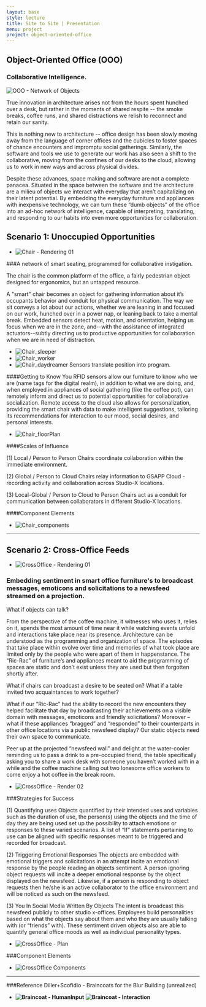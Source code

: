 ```yaml
---
layout: base
style: lecture
title: Site to Site | Presentation
menu: project
project: object-oriented-office
---
```

## Object-Oriented Office (OOO)

### Collaborative Intelligence.

![OOO - Network of Objects](https://raw.github.com/site2site/object-oriented-office/master/docs/images/ooo_network-01.png)

True innovation in architecture arises not from the hours spent hunched over a desk, but rather in the moments of shared respite -- the smoke breaks, coffee runs, and shared distractions we relish to reconnect and retain our sanity.

This is nothing new to architecture -- office design has been slowly moving away from the language of corner offices and the cubicles to foster spaces of chance encounters and impromptu social gatherings. Similarly, the software and tools we use to generate our work has also seen a shift to the collaborative, moving from the confines of our desks to the cloud, allowing us to work in new ways and across physical divides.

Despite these advances, space making and software are not a complete panacea. Situated in the space between the software and the architecture are a milieu of objects we interact with everyday that aren’t capitalizing on their latent potential. By embedding the everyday furniture and appliances with inexpensive technology, we can turn these “dumb objects” of the office into an ad-hoc network of intelligence, capable of interpreting, translating, and responding to our habits into even more opportunities for collaboration.


## Scenario 1: Unoccupied Opportunities

*	![Chair - Rendering 01](https://raw.github.com/site2site/object-oriented-office/master/docs/images/scenario1.gif)

###A network of smart seating, programmed for collaborative instigation.

The chair is the common platform of the office, a fairly pedestrian object designed for ergonomics, but an untapped resource.

A "smart" chair becomes an object for gathering information about it’s occupants behavior and conduit for physical communication. The way we sit conveys a lot about our actions, whether we are leaning in and focused on our work, hunched over in a power nap, or leaning back to take a mental break. Embedded sensors detect heat, motion, and orientation, helping us focus when we are in the zone, and--with the assistance of integrated actuators--subtly directing us to productive opportunities for collaboration when we are in need of distraction.

*	![Chair_sleeper](https://raw.github.com/site2site/object-oriented-office/master/docs/images/seat_activity-01.png)
*	![Chair_worker](https://raw.github.com/site2site/object-oriented-office/master/docs/images/seat_activity-02.png)
*	![Chair_daydreamer](https://raw.github.com/site2site/object-oriented-office/master/docs/images/seat_activity-03.png)
Sensors translate position into program.

####Getting to Know You
RFID sensors allow our furniture to know who we are (name tags for the digital realm), in addition to what we are doing, and, when employed in appliances of social gathering (like the coffee pot), can remotely inform and direct us to potential opportunities for collaborative socialization. Remote access to the cloud also allows for personalization, providing the smart chair with data to make intelligent suggestions, tailoring its recommendations for interaction to our mood, social desires, and personal interests.

*	![Chair_floorPlan](https://raw.github.com/site2site/object-oriented-office/master/docs/images/92113_studioxplan1-01.png)


####Scales of Influence

(1) Local / Person to Person
Chairs coordinate collaboration within the immediate environment.

(2) Global / Person to Cloud
Chairs relay information to GSAPP Cloud - recording activity and collaboration across Studio-X locations.

(3) Local-Global / Person to Cloud to Person
Chairs act as a conduit for communication between collaborators in different Studio-X locations.

####Component Elements
*	![Chair_components](http://google.com/)

***

## Scenario 2: Cross-Office Feeds

*	![CrossOffice - Rendering 01](https://raw.github.com/site2site/object-oriented-office/master/docs/images/scenario2-newsfeed.gif)

### Embedding sentiment in smart office furniture's to broadcast messages, emoticons and solicitations to a newsfeed streamed on a projection.

What if objects can talk?

From the perspective of the coffee machine, it witnesses who uses it, relies on it, spends the most amount of time near it while watching events unfold and interactions take place near its presence. Architecture can be understood as the programming and organization of space. The episodes that take place within evolve over time and memories of what took place are limited only by the people who were apart of them in happenstance. The “Ric-Rac” of furniture’s and appliances meant to aid the programming of spaces are static and don’t exist unless they are used but then forgotten shortly after.

What if chairs can broadcast a desire to be seated on? What if a table invited two acquaintances to work together?

What if our “Ric-Rac” had the ability to record the new encounters they helped facilitate that day by broadcasting their achievements on a visible domain with messages, emoticons and friendly solicitations? Moreover – what if these appliances “bragged” and “responded” to their counterparts in other office locations via a public newsfeed display? Our static objects need their own space to communicate.

Peer up at the projected “newsfeed wall” and delight at the water-cooler reminding us to pass a drink to a pre-occupied friend, the table specifically asking you to share a work desk with someone you haven’t worked with in a while and the coffee machine calling out two lonesome office workers to come enjoy a hot coffee in the break room.


*	![CrossOffice - Render 02](https://raw.github.com/site2site/object-oriented-office/master/docs/images/scenario2-diagram.gif)

###Strategies for Success

(1) Quantifying uses 
Objects quantified by their intended uses and variables such as the duration of use, the person(s) using the objects and the time of day they are being used set up the possibility to attach emotions or responses to these varied scenarios. A list of “If” statements pertaining to use can be aligned with specific responses meant to be triggered and recorded for broadcast.

(2) Triggering Emotional Responses
The objects are embedded with emotional triggers and solicitations in an attempt incite an emotional response by the people reading an objects sentiment. A person ignoring object requests will incite a deeper emotional response by the object displayed on the newsfeed. Likewise, if a person is responding to object requests then he/she is an active collaborator to the office environment and will be noticed as such on the newsfeed. 

(3) You In Social Media Written By Objects
The intent is broadcast this newsfeed publicly to other studio x-offices. Employees build personalities based on what the objects say about them and who they are usually talking with (or “friends” with). These sentiment driven objects also are able to quantify general office moods as well as individual personality types. 

*	![CrossOffice - Plan](https://raw.github.com/site2site/object-oriented-office/master/docs/images/92413_studioxplan2_working.png)

###Component Elements
*	![CrossOffice Components](http://google.com/)

***

###Reference
Diller+Scofidio - Braincoats for the Blur Building (unrealized)
*	__![Braincoat - HumanInput](https://github-camo.global.ssl.fastly.net/8efef98c183286c846ec2953829bfc13def51714/687474703a2f2f6473726e792e636f6d2f70726f6a656374732f426c7572427261696e636f61742f30382d76697375616c2d636f6d6d756e69636174696f6e732d636f2e6a7067)__
	__![Braincoat - Interaction](https://github-camo.global.ssl.fastly.net/ccff3d5ac3c230585521aa9bfde44ce289fd6167/687474703a2f2f6473726e792e636f6d2f70726f6a656374732f426c7572427261696e636f61742f31382d2d7472616e736d697373696f6e2d7a6f6e65732d636f70792e6a7067)__
